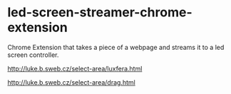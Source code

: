 # led-screen-streamer-chrome-extension
Chrome Extension that takes a piece of a webpage and streams it to a led screen controller.

http://luke.b.sweb.cz/select-area/luxfera.html

http://luke.b.sweb.cz/select-area/drag.html
